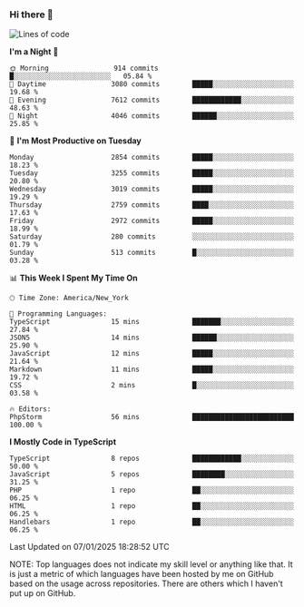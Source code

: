 ### Hi there 👋

<!--
**LynxJinxxy/LynxJinxxy** is a ✨ _special_ ✨ repository because its `README.md` (this file) appears on your GitHub profile.

Here are some ideas to get you started:

- 🔭 I’m currently working on ...
- 🌱 I’m currently learning ...
- 👯 I’m looking to collaborate on ...
- 🤔 I’m looking for help with ...
- 💬 Ask me about ...
- 📫 How to reach me: ...
- 😄 Pronouns: ...
- ⚡ Fun fact: ...
-->

<!--START_SECTION:waka-->
![Lines of code](https://img.shields.io/badge/From%20Hello%20World%20I%27ve%20Written-24.7%20million%20lines%20of%20code-blue)

**I'm a Night 🦉** 

```text
🌞 Morning                914 commits         █░░░░░░░░░░░░░░░░░░░░░░░░   05.84 % 
🌆 Daytime                3080 commits        █████░░░░░░░░░░░░░░░░░░░░   19.68 % 
🌃 Evening                7612 commits        ████████████░░░░░░░░░░░░░   48.63 % 
🌙 Night                  4046 commits        ██████░░░░░░░░░░░░░░░░░░░   25.85 % 
```
📅 **I'm Most Productive on Tuesday** 

```text
Monday                   2854 commits        █████░░░░░░░░░░░░░░░░░░░░   18.23 % 
Tuesday                  3255 commits        █████░░░░░░░░░░░░░░░░░░░░   20.80 % 
Wednesday                3019 commits        █████░░░░░░░░░░░░░░░░░░░░   19.29 % 
Thursday                 2759 commits        ████░░░░░░░░░░░░░░░░░░░░░   17.63 % 
Friday                   2972 commits        █████░░░░░░░░░░░░░░░░░░░░   18.99 % 
Saturday                 280 commits         ░░░░░░░░░░░░░░░░░░░░░░░░░   01.79 % 
Sunday                   513 commits         █░░░░░░░░░░░░░░░░░░░░░░░░   03.28 % 
```


📊 **This Week I Spent My Time On** 

```text
🕑︎ Time Zone: America/New_York

💬 Programming Languages: 
TypeScript               15 mins             ███████░░░░░░░░░░░░░░░░░░   27.84 % 
JSON5                    14 mins             ██████░░░░░░░░░░░░░░░░░░░   25.90 % 
JavaScript               12 mins             █████░░░░░░░░░░░░░░░░░░░░   21.64 % 
Markdown                 11 mins             █████░░░░░░░░░░░░░░░░░░░░   19.72 % 
CSS                      2 mins              █░░░░░░░░░░░░░░░░░░░░░░░░   03.58 % 

🔥 Editors: 
PhpStorm                 56 mins             █████████████████████████   100.00 % 
```

**I Mostly Code in TypeScript** 

```text
TypeScript               8 repos             ████████████░░░░░░░░░░░░░   50.00 % 
JavaScript               5 repos             ████████░░░░░░░░░░░░░░░░░   31.25 % 
PHP                      1 repo              ██░░░░░░░░░░░░░░░░░░░░░░░   06.25 % 
HTML                     1 repo              ██░░░░░░░░░░░░░░░░░░░░░░░   06.25 % 
Handlebars               1 repo              ██░░░░░░░░░░░░░░░░░░░░░░░   06.25 % 
```




 Last Updated on 07/01/2025 18:28:52 UTC
<!--END_SECTION:waka-->
NOTE: Top languages does not indicate my skill level or anything like that. It is just a metric of which languages have been hosted by me on GitHub based on the usage across repositories. There are others which I haven't put up on GitHub.

